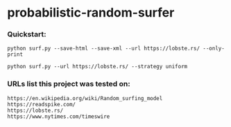 # probabilistic-random-surfer

### Quickstart:
`python surf.py --save-html --save-xml --url https://lobste.rs/ --only-print`

`python surf.py --url https://lobste.rs/ --strategy uniform`

### URLs list this project was tested on:
```
https://en.wikipedia.org/wiki/Random_surfing_model
https://readspike.com/
https://lobste.rs/
https://www.nytimes.com/timeswire
```